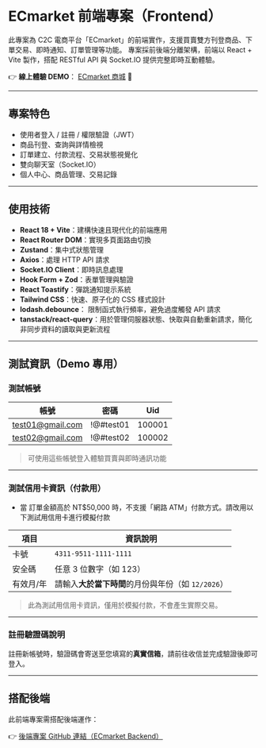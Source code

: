 # ECmarket 前端專案（Frontend）

此專案為 C2C 電商平台「ECmarket」的前端實作，支援買賣雙方刊登商品、下單交易、即時通知、訂單管理等功能。
專案採前後端分離架構，前端以 React + Vite 製作，搭配 RESTful API 與 Socket.IO 提供完整即時互動體驗。

👉 **線上體驗 DEMO**： [ECmarket 商城](https://yi517513-ecmarket-client.zeabur.app/) 🔗

---

## 專案特色

- 使用者登入 / 註冊 / 權限驗證（JWT）
- 商品刊登、查詢與詳情檢視
- 訂單建立、付款流程、交易狀態視覺化
- 雙向聊天室（Socket.IO）
- 個人中心、商品管理、交易記錄

---

## 使用技術

- **React 18 + Vite**：建構快速且現代化的前端應用
- **React Router DOM**：實現多頁面路由切換
- **Zustand**：集中式狀態管理
- **Axios**：處理 HTTP API 請求
- **Socket.IO Client**：即時訊息處理
- **Hook Form + Zod**：表單管理與驗證
- **React Toastify**：彈跳通知提示系統
- **Tailwind CSS**：快速、原子化的 CSS 樣式設計
- **lodash.debounce**： 限制函式執行頻率，避免過度觸發 API 請求
- **tanstack/react-query**：用於管理伺服器狀態、快取與自動重新請求，簡化非同步資料的讀取與更新流程

---

## 測試資訊（Demo 專用）

### 測試帳號

| 帳號             | 密碼      | Uid    |
| ---------------- | --------- | ------ |
| test01@gmail.com | !@#test01 | 100001 |
| test02@gmail.com | !@#test02 | 100002 |

> 可使用這些帳號登入體驗買賣與即時通訊功能

---

### 測試信用卡資訊（付款用）

- 當 訂單金額高於 NT$50,000 時，不支援「網路 ATM」付款方式。請改用以下測試用信用卡進行模擬付款

| 項目      | 資訊說明                                           |
| --------- | -------------------------------------------------- |
| 卡號      | `4311-9511-1111-1111`                              |
| 安全碼    | 任意 3 位數字（如 123）                            |
| 有效月/年 | 請輸入**大於當下時間**的月份與年份（如 `12/2026`） |

> 此為測試用信用卡資訊，僅用於模擬付款，不會產生實際交易。

---

### 註冊驗證碼說明

註冊新帳號時，驗證碼會寄送至您填寫的**真實信箱**，請前往收信並完成驗證後即可登入。

---

## 搭配後端

此前端專案需搭配後端運作：

👉 [後端專案 GitHub 連結（ECmarket Backend）](https://github.com/yi517513/Ecmarket-server)
